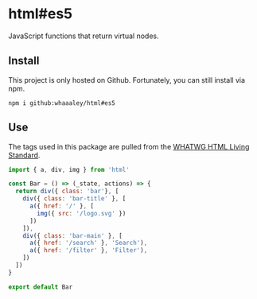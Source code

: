 
# html#es5

JavaScript functions that return virtual nodes.

## Install

This project is only hosted on Github. Fortunately, you can still install via npm.

```
npm i github:whaaaley/html#es5
```

## Use

The tags used in this package are pulled from the [WHATWG HTML Living Standard](https://html.spec.whatwg.org/multipage/indices.html#elements-3).

```js
import { a, div, img } from 'html'

const Bar = () => (_state, actions) => {
  return div({ class: 'bar'}, [
    div({ class: 'bar-title' }, [
      a({ href: '/' }, [
        img({ src: '/logo.svg' })
      ])
    ]),
    div({ class: 'bar-main' }, [
      a({ href: '/search' }, 'Search'),
      a({ href: '/filter' }, 'Filter'),
    ])
  ])
}

export default Bar
```

